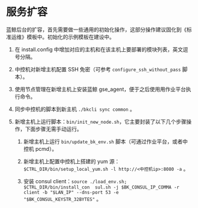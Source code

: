 # 服务扩容

蓝鲸后台的扩容，首先需要做一些通用的初始化操作，这部分操作建议固化到《标准运维》模板中。初始化的示例模板在建设中。

1. 在 install.config 中增加对应的主机和在该主机上要部署的模块列表，英文逗号分隔。

2. 中控机对新增主机配置 SSH 免密（可参考 `configure_ssh_without_pass` 脚本）。
   
3. 使用节点管理在新增主机上安装蓝鲸 gse_agent，便于之后使用用作业平台执行命令。
   
4. 同步中控机的脚本到新主机 `./bkcli sync common` 。
   
5. 新增主机上运行脚本：`bin/init_new_node.sh`，它主要封装了以下几个步骤操作，下面步骤无需手动运行。
   1. 新增主机上运行 `bin/update_bk_env.sh` 脚本（可通过作业平台，或者中控机 pcmd）。
   
   2. 新增主机上配置中控机上搭建的 yum 源：`$CTRL_DIR/bin/setup_local_yum.sh -l http://<中控机ip>:8080 -a` 。
   
   3. 安装 consul client：`source ./load_env.sh; $CTRL_DIR/bin/install_con  sul.sh -j $BK_CONSUL_IP_COMMA -r client -b "$LAN_IP" --dns-port 53 -e "$BK_CONSUL_KEYSTR_32BYTES"` 。
